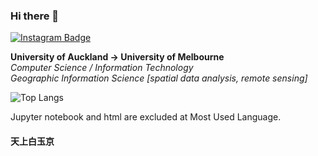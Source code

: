 ### Hi there 👋

[![Instagram Badge](https://img.shields.io/badge/-raymond_lin_xi_zhe-purple?style=flat-square&logo=instagram&logoColor=white&link=https://www.instagram.com/raymond_lin_xi_zhe/)](https://www.instagram.com/raymond_lin_xi_zhe/)
<!--
[![Gmail Badge](https://img.shields.io/badge/-xlin084@aucklanduni.ac.nz-c14438?style=flat-square&logo=Gmail&logoColor=white&link=mailto:xlin084@aucklanduni.ac.nz)](mailto:xlin084@aucklanduni.ac.nz)
-->

<!--
[![](https://img.shields.io/badge/-Python-3e74a2?style=flat-square&logo=Python&logoColor=fff)](https://www.python.org/)
[![](https://img.shields.io/badge/-JavaScript-f7e018?style=flat-square&logo=javascript&logoColor=white)](https://www.ecma-international.org/)
[![](https://img.shields.io/badge/-HTML5-E34F26?style=flat-square&logo=html5&logoColor=white)](https://html.spec.whatwg.org/)
[![](https://img.shields.io/badge/-React-61DBFB?style=flat-square&logo=React&logoColor=fff)](https://zh-hans.reactjs.org/)
[![](https://img.shields.io/badge/-Vue-41B883?style=flat-square&logo=Vue&logoColor=fff)](https://v3.cn.vuejs.org/)

[![](https://img.shields.io/badge/IDE-Visual%20Studio%20Code-blue?style=flat-square&logo=visual-studio-code&logoColor=ffffff)](https://code.visualstudio.com/)
-->

<!--``` Python
pronouns = 'he' or 'him'
currently learning = {'Frontend':'React', 'Backend': 'Flask and .net'}
programming languages = [Python, HTML, CSS, JavaScript, Java, C#]
languages = [Mandarin, Cantonese, English]
```-->

**University of Auckland -> University of Melbourne** <br />
*Computer Science / Information Technology*<br />
*Geographic Information Science* *[spatial data analysis, remote sensing]* <br />

![Top Langs](https://github-readme-stats.vercel.app/api/top-langs/?username=RaysLinn&hide=Jupyter%20Notebook,html&layout=compact&count_private=true&show_icons=true&theme=graywhite)

<!-- ![Visitor Badge](https://visitor-badge.laobi.icu/badge?page_id=RaysLinn.visitor-badge) -->

Jupyter notebook and html are excluded at Most Used Language.

#### 天上白玉京
